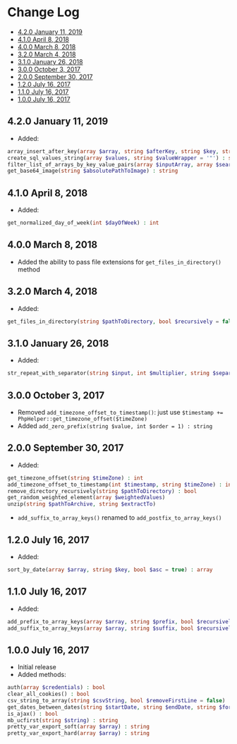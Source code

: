 # Change Log

- [4.2.0 January 11, 2019](#420-january-11-2019)
- [4.1.0 April 8, 2018](#410-april-8-2018)
- [4.0.0 March 8, 2018](#400-march-8-2018)
- [3.2.0 March 4, 2018](#320-march-4-2018)
- [3.1.0 January 26, 2018](#310-january-26-2018)
- [3.0.0 October 3, 2017](#300-october-3-2017)
- [2.0.0 September 30, 2017](#200-september-30-2017)
- [1.2.0 July 16, 2017](#120-july-16-2017)
- [1.1.0 July 16, 2017](#110-july-16-2017)
- [1.0.0 July 16, 2017](#100-july-16-2017)

## 4.2.0 January 11, 2019

- Added:

``` php
array_insert_after_key(array $array, string $afterKey, string $key, string $new)
create_sql_values_string(array $values, string $valueWrapper = '"') : string
filter_list_of_arrays_by_key_value_pairs(array $inputArray, array $searchParams) : array
get_base64_image(string $absolutePathToImage) : string
```

## 4.1.0 April 8, 2018

- Added:

``` php
get_normalized_day_of_week(int $dayOfWeek) : int
```

## 4.0.0 March 8, 2018

- Added the ability to pass file extensions for `get_files_in_directory()` method

## 3.2.0 March 4, 2018

- Added:

``` php
get_files_in_directory(string $pathToDirectory, bool $recursively = false, &$result = []) : array
```

## 3.1.0 January 26, 2018

- Added:

``` php
str_repeat_with_separator(string $input, int $multiplier, string $separator = '') : string
```

## 3.0.0 October 3, 2017

- Removed `add_timezone_offset_to_timestamp()`: just use `$timestamp += PhpHelper::get_timezone_offset($timeZone)`
- Added `add_zero_prefix(string $value, int $order = 1) : string`

## 2.0.0 September 30, 2017

- Added:

``` php
get_timezone_offset(string $timeZone) : int
add_timezone_offset_to_timestamp(int $timestamp, string $timeZone) : int
remove_directory_recursively(string $pathToDirectory) : bool
get_random_weighted_element(array $weightedValues)
unzip(string $pathToArchive, string $extractTo)
```

- `add_suffix_to_array_keys()` renamed to `add_postfix_to_array_keys()`

## 1.2.0 July 16, 2017

- Added:

``` php
sort_by_date(array $array, string $key, bool $asc = true) : array
```

## 1.1.0 July 16, 2017

- Added:

``` php
add_prefix_to_array_keys(array $array, string $prefix, bool $recursively = true) : array
add_suffix_to_array_keys(array $array, string $suffix, bool $recursively = true) : array
```

## 1.0.0 July 16, 2017

- Initial release
- Added methods:

``` php
auth(array $credentials) : bool
clear_all_cookies() : bool
csv_string_to_array(string $csvString, bool $removeFirstLine = false) : array
get_dates_between_dates(string $startDate, string $endDate, string $format = 'Y-m-d') : array
is_ajax() : bool
mb_ucfirst(string $string) : string
pretty_var_export_soft(array $array) : string
pretty_var_export_hard(array $array) : string
```
